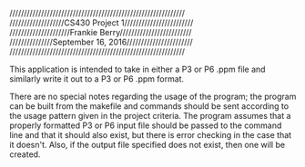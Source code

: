 /////////////////////////////////////////////////////////////  
///////////////////CS430 Project 1////////////////////////  
/////////////////////Frankie Berry/////////////////////////  
///////////////September 16, 2016///////////////////////  
/////////////////////////////////////////////////////////////

 This application is intended to take in either a P3 or P6 .ppm file and similarly write it out to a P3 or P6 .ppm format.

 There are no special notes regarding the usage of the program; the program can be built from the makefile and commands should be sent
according to the usage pattern given in the project criteria. The program assumes that a properly formatted P3 or P6 input file
should be passed to the command line and that it should also exist, but there is error checking in the case that it doesn't. Also, if
the output file specified does not exist, then one will be created.
